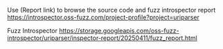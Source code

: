 Use (Report link) to browse the source code and fuzz introspector report https://introspector.oss-fuzz.com/project-profile?project=uriparser

Fuzz Introspector
https://storage.googleapis.com/oss-fuzz-introspector/uriparser/inspector-report/20250411/fuzz_report.html

